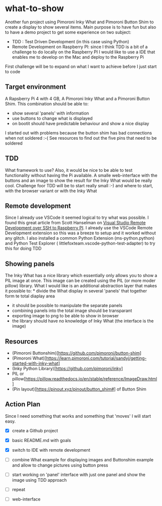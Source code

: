 # what-to-show
Another fun project using Pimoroni Inky What and Pimoroni Button Shim to create a display to show several items. Main purpose is to have fun but also to have a demo project to get some experience on two subject:

* TDD : Test Driven Development (in this case using Python)
* Remote Development on Raspberry PI: since I think TDD is a bit of a challenge to do locally on the Raspberry PI I would like to use a IDE that enables me to develop on the Mac and deploy to the Raspberry Pi

First challenge will be to expand on what I want to achieve before I just start to code

## Target environment

A Rapsberry Pi 4 with 4 GB, A Pimoroni Inky What and a Pimoroni Button Shim. This combination should be able to:

* show several 'panels' with information
* use buttons to change what is displayed
* on bootit should have predictable behaviour and show a nice display

I started out with problems because the button shim has bad connections when not soldered :-( See resources to find out the five pins that need to be soldered

## TDD

What framework to use?
Also, it would be nice to be able to test functionality without having the Pi available. A smalle web-interface with the buttons and an image to show the result for the Inky What would be really cool. Challenge foor TDD will be to start really small :-) and where to start, with the browser variant or with the Inky What

## Remote development

Since I already use VSCode it seemed logical to try what was possible. I found this great article from Scott Hanselman on [Visual Studio Remote Development over SSH to Raspberry PI](https://www.hanselman.com/blog/VisualStudioCodeRemoteDevelopmentOverSSHToARaspberryPiIsButter.aspx). I already use the VSCode Remote Development extension so this was a breeze to setup and it worked without any glitch. I also installed a common Python Extension (ms-python.python) and Python Test Explorer (
littlefoxteam.vscode-python-test-adapter) to try this for doing TDD

## Showing panels

The Inky What has a nice library which essentially only allows you to show a PIL image at once. This image can be created using the PIL (or more moder pillow) library. What I would like is an additional abstraction layer that makes it possible to: * divide the What display in several 'panels' that together form te total diaplay area
* it should be possible to manipulate the separate panels
* combining panels into the total image should be transparant
* exporting image to png to be able to show in browser
* the library should have no knowledge of Inky What (the interface is the image)

## Resources

* (Pimoroni Buttonshim)[https://github.com/pimoroni/button-shim]
* (Pimoroni What)[https://learn.pimoroni.com/tutorial/sandyj/getting-started-with-inky-what]
* (Inky Python Library)[https://github.com/pimoroni/inky]
* PIL or pillow[https://pillow.readthedocs.io/en/stable/reference/ImageDraw.html]
* (Pin layout)[https://pinout.xyz/pinout/button_shim#] of Button Shim

## Action Plan

Since I need something that works and something that 'moves' I will start easy.

- [x] create a Github project
- [x] basic README.md with goals
- [x] switch to IDE with remote development
- [ ] combine What example for displaying images and Buttonshim example and allow to change pictures using button press
- [ ] start working on 'panel' interface with just one panel and show the image using TDD approach
- [ ] repeat
- [ ] web-interface

